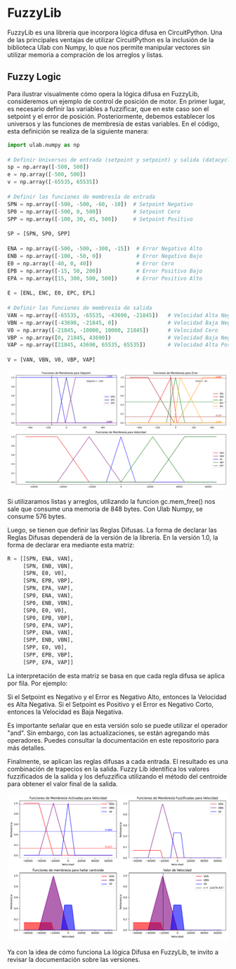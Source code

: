 # FuzzyLib
FuzzyLib es una librería que incorpora lógica difusa en CircuitPython. Una de las principales ventajas de utilizar CircuitPython es la inclusión de la biblioteca Ulab con Numpy, lo que nos permite manipular vectores sin utilizar memoria a compración de los arreglos y listas.

## Fuzzy Logic

Para ilustrar visualmente cómo opera la lógica difusa en FuzzyLib, consideremos un ejemplo de control de posición de motor.
En primer lugar, es necesario definir las variables a fuzzificar, que en este caso son el setpoint y el error de posición.
Posteriormente, debemos establecer los universos y las funciones de membresía de estas variables. En el código, esta definición se realiza de la siguiente manera:

```python
import ulab.numpy as np

# Definir Universos de entrada (setpoint y setpoint) y salida (datacycle)
sp = np.array([-500, 500])
e = np.array([-500, 500])
v = np.array([-65535, 65535])

# Definir las funciones de membresía de entrada
SPN = np.array([-500, -500, -60, -10])  # Setpoint Negativo
SP0 = np.array([-500, 0, 500])          # Setpoint Cero
SPP = np.array([-100, 30, 45, 500])     # Setpoint Positivo

SP = [SPN, SP0, SPP]

ENA = np.array([-500, -500, -300, -15])  # Error Negativo Alto
ENB = np.array([-100, -50, 0])           # Error Negativo Bajo
E0 = np.array([-40, 0, 40])              # Error Cero
EPB = np.array([-15, 50, 200])           # Error Positivo Bajo
EPA = np.array([15, 300, 500, 500])      # Error Positivo Alto

E = [ENL, ENC, E0, EPC, EPL]

# Definir las funciones de membresía de salida
VAN = np.array([-65535, -65535, -43690, -21845])   # Velocidad Alta Negativa
VBN = np.array([-43690, -21845, 0])                # Velocidad Baja Negativa
V0 = np.array([-21845, -10000, 10000, 21845])      # Velocidad Cero
VBP = np.array([0, 21845, 43690])                  # Velocidad Baja Negativa
VAP = np.array([21845, 43690, 65535, 65535])       # Velocidad Alta Positiva

V = [VAN, VBN, V0, VBP, VAP]
```

![Funciones de Membresía de Error de Velocidad y Derivada de Error de Velocidad](img/Membership.png)

Si utilizaramos listas y arreglos, utilizando la funcion gc.mem_free() nos sale que consume una memoria de 848 bytes. Con Ulab Numpy, se consume 576 bytes.

Luego, se tienen que definir las Reglas Difusas. La forma de declarar las Reglas Difusas dependerá de la versión de la librería. En la versión 1.0, la forma de declarar era mediante esta matriz:

```python
R = [[SPN, ENA, VAN],
     [SPN, ENB, VBN],
     [SPN, E0, V0],
     [SPN, EPB, VBP],
     [SPN, EPA, VAP],
     [SP0, ENA, VAN],
     [SP0, ENB, VBN],
     [SP0, E0, V0],
     [SP0, EPB, VBP],
     [SP0, EPA, VAP],
     [SPP, ENA, VAN],
     [SPP, ENB, VBN],
     [SPP, E0, V0],
     [SPP, EPB, VBP],
     [SPP, EPA, VAP]]
```
La interpretación de esta matriz se basa en que cada regla difusa se aplica por fila. Por ejemplo:

Si el Setpoint es Negativo y el Error es Negativo Alto, entonces la Velocidad es Alta Negativa.
Si el Setpoint es Positivo y el Error es Negativo Corto, entonces la Velocidad es Baja Negativa.

Es importante señalar que en esta versión solo se puede utilizar el operador "and". Sin embargo, con las actualizaciones, se están agregando más operadores. Puedes consultar la documentación en este repositorio para más detalles.

Finalmente, se aplican las reglas difusas a cada entrada. El resultado es una combinación de trapecios en la salida. Fuzzy Lib identifica los valores fuzzificados de la salida y los defuzzifica utilizando el método del centroide para obtener el valor final de la salida.

![Defuzzificación](img/Fuzzyfication.png)

Ya con la idea de cómo funciona La lógica Difusa en FuzzyLib, te invito a revisar la documentación sobre las versiones.
